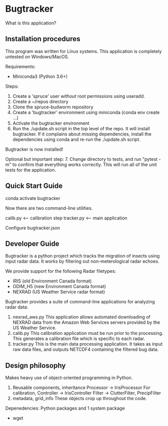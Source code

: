 # Bugtracker

What is this application?

## Installation procedures

This program was written for Linux systems. This application is completely untested on Windows/MacOS.

Requirements:
* Miniconda3 (Python 3.6+)

Steps:
1. Create a 'spruce' user *without* root permissions using useradd.
2. Create a \~/repos directory
3. Clone the spruce-budworm repository
4. Create a 'bugtracker' environment using miniconda (conda env create ...)
5. Activate the bugtracker environment
6. Run the ./update.sh script in the top level of the repo. It will install bugtracker. If it complains about missing dependencies, install the dependencies using conda and re-run the ./update.sh script.

Bugtracker is now installed!

Optional but important step:
7. Change directory to tests, and run "pytest -m" to confirm that everything works correctly. This will run all of the unit tests for the application.


## Quick Start Guide


conda activate bugtracker

Now there are two command-line utilities.

calib.py <-- calibration step
tracker.py <-- main application

Configure bugtracker.json


## Developer Guide

Bugtracker is a python project which tracks the migration of insects using input radar data. It works by filtering out non-meterological radar echoes.

We provide support for the following Radar filetypes:
* IRIS (old Environment Canada format)
* ODIM_H5 (new Environment Canada format)
* NEXRAD (US Weather Service radar format)


Bugtracker provides a suite of command-line applications for analyzing radar data:

1. nexrad_aws.py
	This application allows automated downloading of NEXRAD data from the Amazon Web Services servers provided by the US Weather Service.
2. calib.py
	This calibration application must be run prior to the processing. This generates a calibration file which is specific to each radar.
3. tracker.py
	This is the main data processing application. It takes as input raw data files, and outputs NETCDF4 containing the filtered bug data.


## Design philosophy

Makes heavy use of object-oriented programming in Python.

1. Reusable components, inheritance
	Processor -> IrisProcessor
	For calibration, Controller -> IrisController
	Filter -> ClutterFilter, PrecipFilter
2. metadata, grid_info
	These objects crop up throughout the code.





Depenedencies: Python packages and 1 system package
* wget
